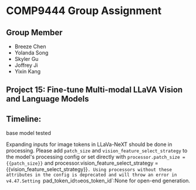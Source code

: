 # COMP9444 Group Assignment

## Group Member
- Breeze Chen
- Yolanda Song
- Skyler Gu
- Joffrey Ji
- Yixin Kang

## Project 15: Fine-tune Multi-modal LLaVA Vision and Language Models


## Timeline:
base model tested


Expanding inputs for image tokens in LLaVa-NeXT should be done in processing. Please add `patch_size` and `vision_feature_select_strategy` to the model's processing config or set directly with `processor.patch_size = {{patch_size}}` and processor.vision_feature_select_strategy = 
{{vision_feature_select_strategy}}`. Using processors without these attributes in the config is deprecated and will throw an error in v4.47.Setting `pad_token_id` to `eos_token_id`:None for open-end generation.